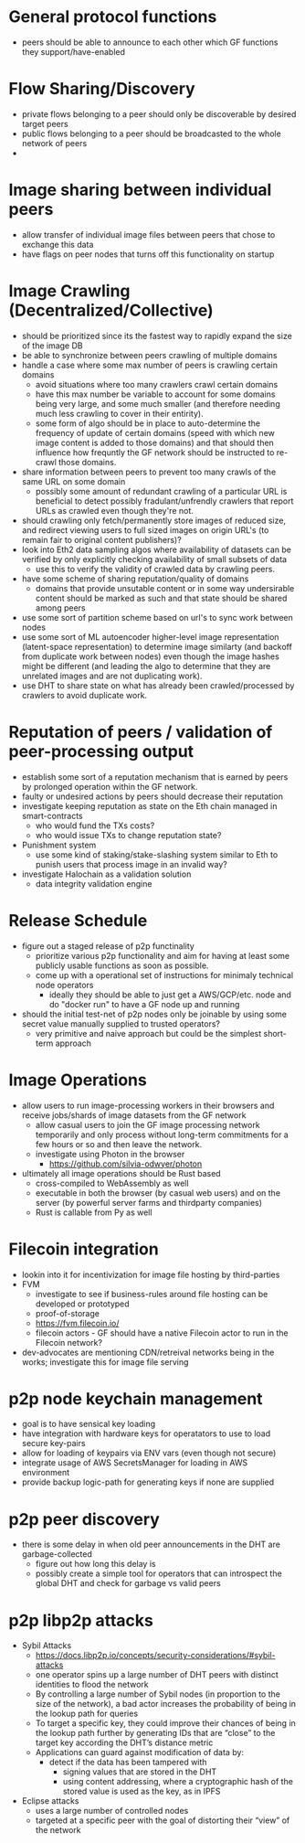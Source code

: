 



# General protocol functions
- peers should be able to announce to each other which GF functions they support/have-enabled

# **Flow** Sharing/Discovery
- private flows belonging to a peer should only be discoverable by desired target peers
- public flows belonging to a peer should be broadcasted to the whole network of peers
- 

# **Image sharing** between individual peers
- allow transfer of individual image files between peers that chose to exchange this data
- have flags on peer nodes that turns off this functionality on startup


# Image **Crawling** (Decentralized/Collective)
- should be prioritized since its the fastest way to rapidly expand the size of the image DB
- be able to synchronize between peers crawling of multiple domains
- handle a case where some max number of peers is crawling certain domains
    - avoid situations where too many crawlers crawl certain domains
    - have this max number be variable to account for some domains being very large, and some much smaller (and therefore needing much less crawling to cover in their entirity).
    - some form of algo should be in place to auto-determine the frequency of update of certain domains (speed with which new image content is added to those domains) and that should then influence how frequntly the GF network should be instructed to re-crawl those domains.
- share information between peers to prevent too many crawls of the same URL on some domain
    - possibly some amount of redundant crawling of a particular URL is beneficial to detect possibly fradulant/unfrendly crawlers that report URLs as crawled even though they're not.
- should crawling only fetch/permanently store images of reduced size, and redirect viewing users to full sized images on origin URL's (to remain fair to original content publishers)?
- look into Eth2 data sampling algos where availability of datasets can be verified by only explicitly checking availability of small subsets of data
    - use this to verify the validity of crawled data by crawling peers.
- have some scheme of sharing reputation/quality of domains
    - domains that provide unsutable content or in some way undersirable content should be marked as such and that state should be shared among peers
- use some sort of partition scheme based on url's to sync work between nodes
- use some sort of ML autoencoder higher-level image representation (latent-space representation) to determine image similarty (and backoff from duplicate work between nodes) even though the image hashes might be different (and leading the algo to determine that they are unrelated images and are not duplicating work).
- use DHT to share state on what has already been crawled/processed by crawlers to avoid duplicate work.

# **Reputation** of peers / validation of peer-processing output
- establish some sort of a reputation mechanism that is earned by peers by prolonged operation within the GF network.
- faulty or undesired actions by peers should decrease their reputation
- investigate keeping reputation as state on the Eth chain managed in smart-contracts
    - who would fund the TXs costs?
    - who would issue TXs to change reputation state?
- Punishment system
    - use some kind of staking/stake-slashing system similar to Eth to punish users that process image in an invalid way?
- investigate Halochain as a validation solution
    - data integrity validation engine



# Release Schedule
- figure out a staged release of p2p functinality
    - prioritize various p2p functionality and aim for having at least some publicly usable functions as soon as possible.
    - come up with a operational set of instructions for minimaly technical node operators
        - ideally they should be able to just get a AWS/GCP/etc. node and do "docker run" to have a GF node up and running
- should the initial test-net of p2p nodes only be joinable by using some secret value manually supplied to trusted operators?
    - very primitive and naive approach but could be the simplest short-term approach


# Image Operations
- allow users to run image-processing workers in their browsers and receive jobs/shards of image datasets from the GF network
    - allow casual users to join the GF image processing network temporarily and only process without long-term commitments for a few hours or so and then leave the network.
    - investigate using Photon in the browser
        - https://github.com/silvia-odwyer/photon
- ultimately all image operations should be Rust based
    - cross-compiled to WebAssembly as well
    - executable in both the browser (by casual web users) and on the server (by powerful server farms and thirdparty companies)
    - Rust is callable from Py as well

# Filecoin integration
- lookin into it for incentivization for image file hosting by third-parties
- FVM
    - investigate to see if business-rules around file hosting can be developed or prototyped
    - proof-of-storage
    - https://fvm.filecoin.io/
    - filecoin actors - GF should have a native Filecoin actor to run in the Filecoin network?
- dev-advocates are mentioning CDN/retreival networks being in the works; investigate this for image file serving



# p2p node keychain management
- goal is to have sensical key loading
- have integration with hardware keys for operatators to use to load secure key-pairs
- allow for loading of keypairs via ENV vars (even though not secure)
- integrate usage of AWS SecretsManager for loading in AWS environment
- provide backup logic-path for generating keys if none are supplied


# p2p peer discovery
- there is some delay in when old peer announcements in the DHT are garbage-collected
    - figure out how long this delay is
    - possibly create a simple tool for operators that can introspect the global DHT and check for garbage vs valid peers

# p2p libp2p attacks
- Sybil Attacks
    - https://docs.libp2p.io/concepts/security-considerations/#sybil-attacks
    - one operator spins up a large number of DHT peers with distinct identities to flood the network
    - By controlling a large number of Sybil nodes (in proportion to the size of the network), a bad actor increases the probability of being in the lookup path for queries
    - To target a specific key, they could improve their chances of being in the lookup path further by generating IDs that are “close” to the target key according the DHT’s distance metric
    - Applications can guard against modification of data by:
        - detect if the data has been tampered with
            - signing values that are stored in the DHT
            - using content addressing, where a cryptographic hash of the stored value is used as the key, as in IPFS
- Eclipse attacks
    - uses a large number of controlled nodes
    - targeted at a specific peer with the goal of distorting their “view” of the network